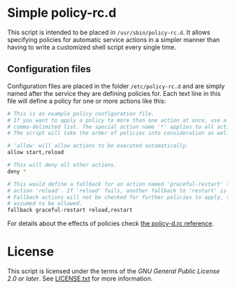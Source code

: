 # Simple policy-rc.d

This script is intended to be placed in `/usr/sbin/policy-rc.d`. It allows
specifying policies for automatic service actions in a simpler manner than
having to write a customized shell script every single time.

## Configuration files

Configuration files are placed in the folder `/etc/policy-rc.d` and are simply
named after the service they are defining policies for. Each text line in this
file will define a policy for one or more actions like this:

```sh
# This is an example policy configuration file.
# If you want to apply a policy to more than one action at once, use a
# comma-delimited list. The special action name '*' applies to all actions.
# The script will take the order of policies into consideration as well.

# 'allow' will allow actions to be executed automatically.
allow start,reload

# This will deny all other actions.
deny *

# This would define a fallback for an action named 'graceful-restart' to
# action 'reload'. If 'reload' fails, another fallback to 'restart' is done.
# Fallback actions will not be checked for further policies to apply, they are
# assumed to be allowed.
fallback graceful-restart reload,restart
```

For details about the effects of policies check [the policy-d.rc reference](http://people.debian.org/~hmh/invokerc.d-policyrc.d-specification.txt).

# License

This script is licensed under the terms of the *GNU General Public License 2.0
or later*. See [LICENSE.txt](LICENSE.txt) for more information.
